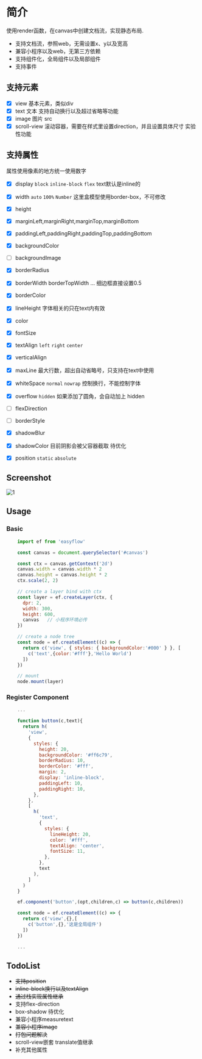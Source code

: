 # 简介
使用render函数，在canvas中创建文档流，实现静态布局.

- 支持文档流，参照web，无需设置x、y以及宽高
- 兼容小程序以及web，无第三方依赖
- 支持组件化，全局组件以及局部组件
- 支持事件

## 支持元素
- [x] view 基本元素，类似div
- [x] text 文本 支持自动换行以及超过省略等功能
- [x] image 图片 src
- [x] scroll-view 滚动容器，需要在样式里设置direction，并且设置具体尺寸 实验性功能

## 支持属性
属性使用像素的地方统一使用数字

- [x] display `block` `inline-block` `flex` text默认是inline的
- [x] width `auto` `100%` `Number` 这里盒模型使用border-box，不可修改
- [x] height
- [x] marginLeft,marginRight,marginTop,marginBottom
- [x] paddingLeft,paddingRight,paddingTop,paddingBottom
- [x] backgroundColor
- [ ] backgroundImage
- [x] borderRadius
- [x] borderWidth borderTopWidth ... 细边框直接设置0.5
- [x] borderColor
- [x] lineHeight 字体相关的只在text内有效
- [x] color
- [x] fontSize
- [x] textAlign `left` `right` `center`
- [x] verticalAlign
- [x] maxLine 最大行数，超出自动省略号，只支持在text中使用
- [x] whiteSpace `normal` `nowrap` 控制换行，不能控制字体
- [x] overflow `hidden` 如果添加了圆角，会自动加上 hidden
- [ ] flexDirection
- [ ] borderStyle
- [x] shadowBlur
- [x] shadowColor 目前阴影会被父容器截取 待优化
- [x] position `static` `absolute`


## Screenshot
![1](screenshot/01.png)


## Usage

### Basic
``` javascript
    import ef from 'easyflow'

    const canvas = document.querySelector('#canvas')

    const ctx = canvas.getContext('2d')
    canvas.width = canvas.width * 2
    canvas.height = canvas.height * 2
    ctx.scale(2, 2)

    // create a layer bind with ctx
    const layer = ef.createLayer(ctx, {
      dpr: 2,
      width: 300,
      height: 600,
      canvas   // 小程序环境必传
    })

    // create a node tree
    const node = ef.createElement((c) => {
      return c('view', { styles: { backgroundColor:'#000' } }, [
        c('text',{color:'#fff'},'Hello World')
      ])
    })

    // mount
    node.mount(layer)

```
### Register Component
``` javascript
    ...

    function button(c,text){
      return h(
        'view',
        {
          styles: {
            height: 20,
            backgroundColor: '#ff6c79',
            borderRadius: 10,
            borderColor: '#fff',
            margin: 2,
            display: 'inline-block',
            paddingLeft: 10,
            paddingRight: 10,
          },
        },
        [
          h(
            'text',
            {
              styles: {
                lineHeight: 20,
                color: '#fff',
                textAlign: 'center',
                fontSize: 11,
              },
            },
            text
          ),
        ]
      )
    }

    ef.component('button',(opt,children,c) => button(c,children))

    const node = ef.createElement((c) => {
      return c('view',{},[
        c('button',{},'这是全局组件')
      ])
    })

    ...

```

## TodoList
* ~~支持position~~
* ~~inline-block换行以及textAlign~~
* ~~通过栈实现属性继承~~
* 支持flex-direction
* box-shadow 待优化
* 兼容小程序measuretext
* ~~兼容小程序image~~
* ~~打包问题解决~~
* scroll-view嵌套 translate值继承
* 补充其他属性